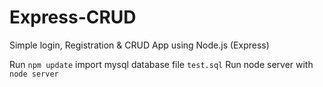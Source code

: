 # Express-CRUD
Simple login, Registration &amp; CRUD App using Node.js (Express)

Run `npm update`
import mysql database file `test.sql`
Run node server with `node server`
